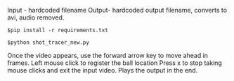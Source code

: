 Input - hardcoded filename
Output- hardcoded output filename, converts to avi, audio removed.


```$pip install -r requirements.txt```


```$python shot_tracer_new.py```


Once the video appears, use the forward arrow key to move ahead in frames. 
Left mouse click to register the ball location
Press x to stop taking mouse clicks and exit the input video.
Plays the output in the end.
